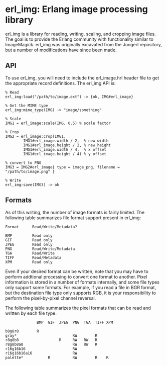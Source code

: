 erl_img: Erlang image processing library
========================================

erl_img is a library for reading, writing, scaling, and cropping image files.
The goal is to provide the Erlang community with functionality similar to
ImageMagick. erl_img was originally excavated from the Jungerl repository, but
a number of modifications have since been made.

API
---

To use erl_img, you will need to include the erl_image.hrl header file to get
the appropriate record definitions. The erl_img API is:

    % Read
    erl_img:load("/path/to/image.ext") -> {ok, IMG#erl_image}

    % Get the MIME type
    erl_img:mime_type(IMG) -> "image/something"

    % Scale
    IMG1 = erl_image:scale(IMG, 0.5) % scale factor

    % Crop
    IMG2 = erl_image:crop(IMG1, 
            IMG1#erl_image.width / 2,  % new width
            IMG1#erl_image.height / 2, % new height
            IMG1#erl_image.width / 4,  % x offset
            IMG1#erl_image.height / 4) % y offset

    % convert to PNG
    IMG3 = IMG2#erl_image{ type = image_png, filename = "/path/to/image.png" }

    % Write
    erl_img:save(IMG3) -> ok


Formats
-------

As of this writing, the number of image formats is fairly limited. The following
table summarizes file format support present in erl_img:

    Format      Read/Write/Metadata?
    
    BMP         Read only
    GIF         Read only
    JPEG        Read only
    PNG         Read/Write/Metadata
    TGA         Read/Write
    TIFF        Read/Metadata
    XPM         Read only

Even if your desired format can be written, note that you may have to perform
addtional processing to convert one format to another. Pixel information is
stored in a number of formats internally, and some file types only support some
formats. For example, if you read a file in BGR format, but the destination
file type only supports RGB, it is your responsibility to perform the
pixel-by-pixel channel reversal.

The following table summarizes the pixel formats that can be read and written
by each file type.

                  BMP  GIF  JPEG  PNG  TGA  TIFF XPM

    b8g8r8        R
    gray*                         RW        R
    r8g8b8                  R     RW   RW   R
    r8g8b8a8                      RW   RW   R
    r16g16b16                     RW
    r16g16b16a16                  RW
    palette*           R          RW        R    R
